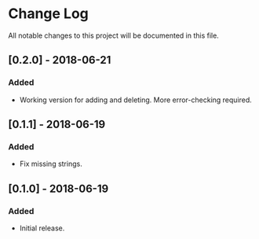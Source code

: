 # Change Log
All notable changes to this project will be documented in this file.

## [0.2.0] - 2018-06-21
### Added
- Working version for adding and deleting. More error-checking required.

## [0.1.1] - 2018-06-19
### Added
- Fix missing strings.

## [0.1.0] - 2018-06-19
### Added
- Initial release.
